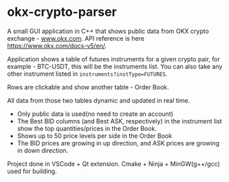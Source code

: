 # okx-crypto-parser

A small GUI application in C++ that shows public data from OKX crypto exchange - www.okx.com.
API reference is here https://www.okx.com/docs-v5/en/.

Application shows a table of futures instruments for a given crypto pair, for example - BTC-USDT,
this will be the instruments list.
You can also take any other instrument listed in `instruments?instType=FUTURES`.

Rows are clickable and show another table - Order Book.

All data from those two tables dynamic and updated in real time.

- Only public data is used(no need to create an account)
- The Best BID columns (and Best ASK, respectively) in the instrument list show the top quantities/prices in the Order Book.
- Shows up to 50 price levels per side in the Order Book
- The BID prices are growing in up direction, and ASK prices are growing in down direction.

Project done in VSCode + Qt extension.
Cmake + Ninja + MinGW(g++/gcc) used for building.
